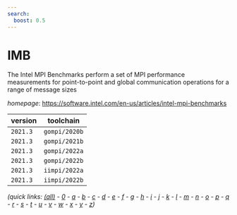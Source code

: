 ```yaml
---
search:
  boost: 0.5
---
```

# IMB

The Intel MPI Benchmarks perform a set of MPI performance measurements for point-to-point and  global communication operations for a range of message sizes

*homepage*: <https://software.intel.com/en-us/articles/intel-mpi-benchmarks>

version | toolchain
--------|----------
``2021.3`` | ``gompi/2020b``
``2021.3`` | ``gompi/2021b``
``2021.3`` | ``gompi/2022a``
``2021.3`` | ``gompi/2022b``
``2021.3`` | ``iimpi/2022a``
``2021.3`` | ``iimpi/2022b``


*(quick links: [(all)](../index.md) - [0](../0/index.md) - [a](../a/index.md) - [b](../b/index.md) - [c](../c/index.md) - [d](../d/index.md) - [e](../e/index.md) - [f](../f/index.md) - [g](../g/index.md) - [h](../h/index.md) - [i](../i/index.md) - [j](../j/index.md) - [k](../k/index.md) - [l](../l/index.md) - [m](../m/index.md) - [n](../n/index.md) - [o](../o/index.md) - [p](../p/index.md) - [q](../q/index.md) - [r](../r/index.md) - [s](../s/index.md) - [t](../t/index.md) - [u](../u/index.md) - [v](../v/index.md) - [w](../w/index.md) - [x](../x/index.md) - [y](../y/index.md) - [z](../z/index.md))*


